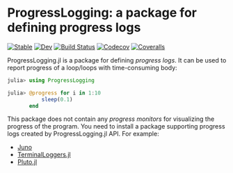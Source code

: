# ProgressLogging: a package for defining progress logs

[![Stable](https://img.shields.io/badge/docs-stable-blue.svg)](https://julialogging.github.io/ProgressLogging.jl/stable)
[![Dev](https://img.shields.io/badge/docs-dev-blue.svg)](https://julialogging.github.io/ProgressLogging.jl/dev)
[![Build Status](https://travis-ci.com/JunoLab/ProgressLogging.jl.svg?branch=master)](https://travis-ci.com/JunoLab/ProgressLogging.jl)
[![Codecov](https://codecov.io/gh/JunoLab/ProgressLogging.jl/branch/master/graph/badge.svg)](https://codecov.io/gh/JunoLab/ProgressLogging.jl)
[![Coveralls](https://coveralls.io/repos/github/JunoLab/ProgressLogging.jl/badge.svg?branch=master)](https://coveralls.io/github/JunoLab/ProgressLogging.jl?branch=master)

ProgressLogging.jl is a package for defining _progress logs_.  It can
be used to report progress of a loop/loops with time-consuming body:

```julia
julia> using ProgressLogging

julia> @progress for i in 1:10
           sleep(0.1)
       end
```

This package does not contain any _progress monitors_ for visualizing
the progress of the program.  You need to install a package supporting
progress logs created by ProgressLogging.jl API.  For example:

* [Juno](https://junolab.org/)
* [TerminalLoggers.jl](https://github.com/c42f/TerminalLoggers.jl)
* [Pluto.jl](https://plutojl.org)
